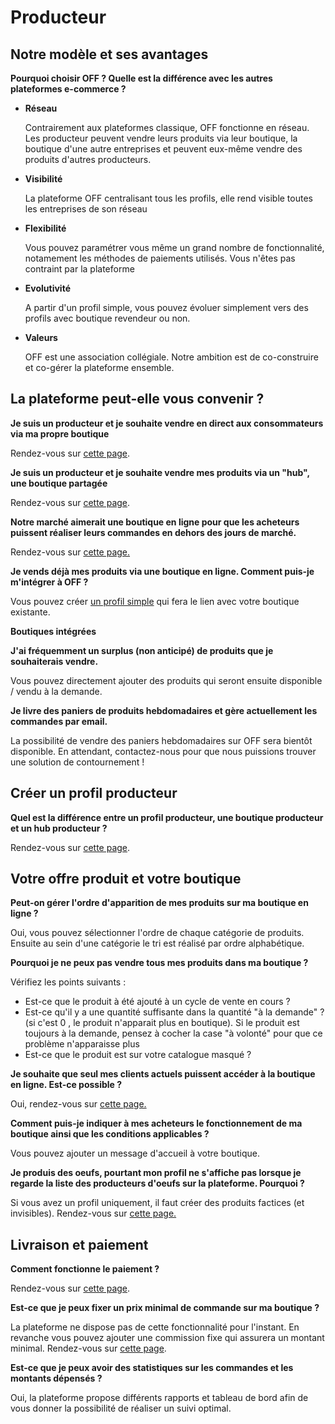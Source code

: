 # Producteur

## Notre modèle et ses avantages

**Pourquoi choisir OFF ? Quelle est la différence avec les autres plateformes e-commerce ?**

* **Réseau**

  Contrairement aux plateformes classique, OFF fonctionne en réseau. Les producteur peuvent vendre leurs produits via leur boutique, la boutique d'une autre entreprises et peuvent eux-même vendre des produits d'autres producteurs.

* **Visibilité**

  La plateforme OFF centralisant tous les profils, elle rend visible toutes les entreprises de son réseau

* **Flexibilité**

  Vous pouvez paramétrer vous même un grand nombre de fonctionnalité, notamement les méthodes de paiements utilisés. Vous n'êtes pas contraint par la plateforme

* **Evolutivité**

  A partir d'un profil simple, vous pouvez évoluer simplement vers des profils avec boutique revendeur ou non.

* **Valeurs**

  OFF est une association collégiale. Notre ambition est de co-construire et co-gérer la plateforme ensemble. 

## La plateforme peut-elle vous convenir ?

**Je suis un producteur et je souhaite vendre en direct aux consommateurs via ma propre boutique**

Rendez-vous sur [cette page](../les-differents-profils-utilisateurs/le-producteur-en-vente-directe-avec-une-boutique.md).

**Je suis un producteur et je souhaite vendre mes produits via un "hub", une boutique partagée**

Rendez-vous sur [cette page](../fonctionnalites-standards/votre-profil/e2e-permissions.md).

**Notre marché aimerait une boutique en ligne pour que les acheteurs puissent réaliser leurs commandes en dehors des jours de marché.**

Rendez-vous sur [cette page.](../les-differents-profils-utilisateurs/le-marche-virtuel-avec-boutique.md)

**Je vends déjà mes produits via une boutique en ligne. Comment puis-je m'intégrer à OFF ?**

Vous pouvez créer [un profil simple](../les-differents-profils-utilisateurs/le-producteur-sans-boutique.md) qui fera le lien avec votre boutique existante.

**Boutiques intégrées**

**J'ai fréquemment un surplus \(non anticipé\) de produits que je souhaiterais vendre.**

Vous pouvez directement ajouter des produits qui seront ensuite disponible / vendu à la demande.

**Je livre des paniers de produits hebdomadaires et gère actuellement les commandes par email.**

La possibilité de vendre des paniers hebdomadaires sur OFF sera bientôt disponible. En attendant, contactez-nous pour que nous puissions trouver une solution de contournement !

## Créer un profil producteur

**Quel est la différence entre un profil producteur, une boutique producteur et un hub producteur ?**

Rendez-vous sur [cette page](../les-differents-profils-utilisateurs/).

## Votre offre produit et votre boutique

**Peut-on gérer l'ordre d'apparition de mes produits sur ma boutique en ligne ?**

Oui, vous pouvez sélectionner l'ordre de chaque catégorie de produits. Ensuite au sein d'une catégorie le tri est réalisé par ordre alphabétique.

**Pourquoi je ne peux pas vendre tous mes produits dans ma boutique ?**

Vérifiez les points suivants :

* Est-ce que le produit à été ajouté à un cycle de vente en cours ?
* Est-ce qu'il y a une quantité suffisante dans la quantité "à la demande" ? \(si c'est 0 , le produit n'apparait plus en boutique\). Si le produit est toujours à la demande, pensez à cocher la case "à volonté" pour que ce problème n'apparaisse plus
* Est-ce que le produit est sur votre catalogue masqué ?

**Je souhaite que seul mes clients actuels puissent accéder à la boutique en ligne. Est-ce possible ?**

Oui, rendez-vous sur [cette page.](../fonctionnalites-standards/mise-en-place-dune-boutique/private-shopfront.md)

**Comment puis-je indiquer à mes acheteurs le fonctionnement de ma boutique ainsi que les conditions applicables ?**

Vous pouvez ajouter un message d'accueil à votre boutique. 

**Je produis des oeufs, pourtant mon profil ne s'affiche pas lorsque je regarde la liste des producteurs d'oeufs sur la plateforme. Pourquoi ?**

Si vous avez un profil uniquement, il faut créer des produits factices \(et invisibles\). Rendez-vous sur [cette page.](../fonctionnalites-standards/votre-profil/making-a-producer-profile-searchable-by-product-category.md)

## Livraison et paiement

**Comment fonctionne le paiement ?**

Rendez-vous sur [cette page](../fonctionnalites-standards/mise-en-place-dune-boutique/methodes-de-paiements.md).

**Est-ce que je peux fixer un prix minimal de commande sur ma boutique ?**

La plateforme ne dispose pas de cette fonctionnalité pour l'instant. En revanche vous pouvez ajouter une commission fixe qui assurera un montant minimal. Rendez-vous sur [cette page](../fonctionnalites-standards/mise-en-place-dune-boutique/frais-et-taxes.md).

**Est-ce que je peux avoir des statistiques sur les commandes et les montants dépensés ?**

Oui, la plateforme propose différents rapports et tableau de bord afin de vous donner la possibilité de réaliser un suivi optimal.


